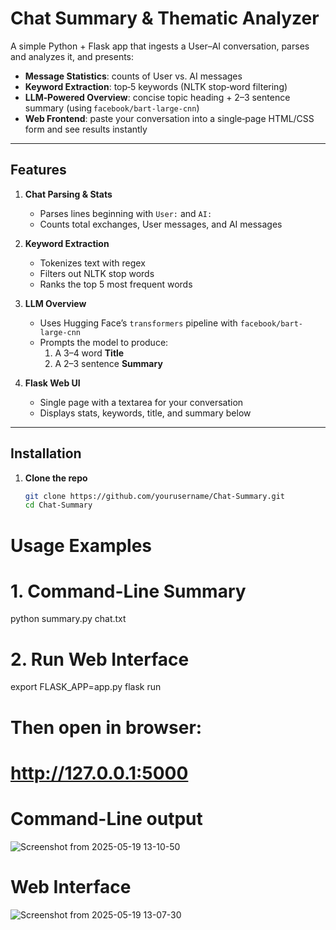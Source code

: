 # Chat Summary & Thematic Analyzer

A simple Python + Flask app that ingests a User–AI conversation, parses and analyzes it, and presents:

- **Message Statistics**: counts of User vs. AI messages  
- **Keyword Extraction**: top‑5 keywords (NLTK stop‑word filtering)  
- **LLM‑Powered Overview**: concise topic heading + 2–3 sentence summary (using `facebook/bart-large-cnn`)  
- **Web Frontend**: paste your conversation into a single‑page HTML/CSS form and see results instantly

---

## Features

1. **Chat Parsing & Stats**  
   - Parses lines beginning with `User:` and `AI:`  
   - Counts total exchanges, User messages, and AI messages  

2. **Keyword Extraction**  
   - Tokenizes text with regex  
   - Filters out NLTK stop words  
   - Ranks the top 5 most frequent words  

3. **LLM Overview**  
   - Uses Hugging Face’s `transformers` pipeline with `facebook/bart-large-cnn`  
   - Prompts the model to produce:
     1. A 3–4 word **Title**  
     2. A 2–3 sentence **Summary**  

4. **Flask Web UI**  
   - Single page with a textarea for your conversation  
   - Displays stats, keywords, title, and summary below  

---

## Installation

1. **Clone the repo**  
   ```bash
   git clone https://github.com/yourusername/Chat-Summary.git
   cd Chat-Summary


# Usage Examples

# 1. Command-Line Summary
python summary.py chat.txt

# 2. Run Web Interface
export FLASK_APP=app.py
flask run

# Then open in browser:
# http://127.0.0.1:5000

# Command-Line output
![Screenshot from 2025-05-19 13-10-50](https://github.com/user-attachments/assets/578a74a6-11df-4619-8188-f0b7254eac88)


# Web Interface
![Screenshot from 2025-05-19 13-07-30](https://github.com/user-attachments/assets/484219ef-800f-40bf-9c91-1cda3e32f1b1)
